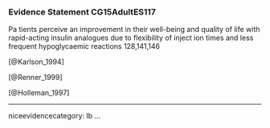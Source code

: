 ### Evidence Statement CG15AdultES117
Pa tients perceive an improvement in their well-being and quality of life with rapid-acting insulin analogues due to flexibility of inject ion times and less frequent hypoglycaemic reactions 128,141,146

[@Karlson_1994]

[@Renner_1999]

[@Holleman_1997]

---
niceevidencecategory: Ib
...


